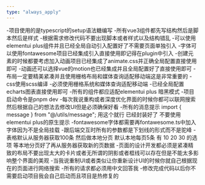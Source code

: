 ```yaml
---
type: "always_apply"
---
```


-项目使用的是typescript的setup语法糖编写
-所有vue3组件都先写结构然后是脚本然后是样式
-根据需求修改代码不要出现脚本或者样式以及结构错乱
-可以使用elementui plus组件并且已经全局自动引入配置好了不需要页面单独引入
-字体可以使用fontawesome项目已经集成引入直接使用即记得在plugin中引入
-创建元素的时候都要考虑加入动画项目已经集成了animate.css并正确全局配置直接使用即可
-动画还可以选择vue的motion也已经集成并且全局配置好了直接使用即可
-布局一定要精美紧凑并且使用栅格布局和媒体查询适配移动端这是非常重要的
-css使用scss编译
-必须使用栅格系统和媒体查询适配移动端
-已经全局配置echarts图表直接使用即可
-所有的组件都应适配elementui plus 暗黑模式
-项目启动命令是pnpm dev
-每次我说重构或者深度优化界面的时候你都可以联网搜索然后根据自己的想法去修改UI但是必须确保好看
-所有的消息提示 import { message } from "@/utils/message";  用这个就行  已经封装好了 不要使用elementui plus的原生提示
-fontawesome字体都需要再fontawesome.ts中加入字体因为不是全局挂载
-跟后端交互时所有的参数都是下划线的形式而不是驼峰
-表格默认从服务器获取100条 然后做本地分页 默认本地每页5条 有 10 20 30 的选项 等本地分页好了再从服务器获取新的页数据
-页面的设计开发都必须是紧凑精致的布局不要出现太大的卡片或者无所谓的阴影或者框线可以存在但是不能太多影响整个界面的美观
-当我说重制UI或者类似让你重新设计UI的时候你就自己根据现在的页面进行网络搜索
-所有的请求都必须用中文回答我
-修改完成代码以后你不需要启动项目我会自己启动而且项目是热修复的